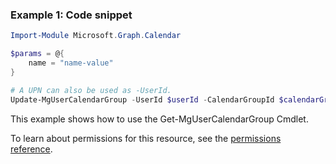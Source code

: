 ### Example 1: Code snippet

```powershellImport-Module Microsoft.Graph.Calendar

$params = @{
	name = "name-value"
}

# A UPN can also be used as -UserId.
Update-MgUserCalendarGroup -UserId $userId -CalendarGroupId $calendarGroupId -BodyParameter $params
```
This example shows how to use the Get-MgUserCalendarGroup Cmdlet.
To learn about permissions for this resource, see the [permissions reference](/graph/permissions-reference).

